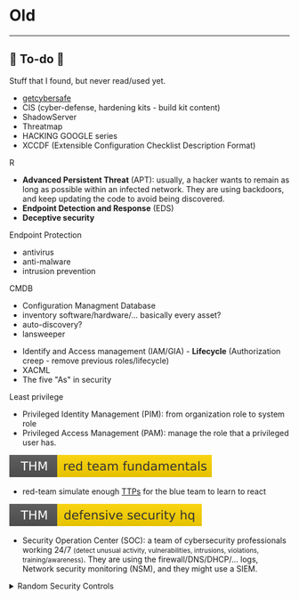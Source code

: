 # Old

<hr class="sep-both">

## 👻 To-do 👻

Stuff that I found, but never read/used yet.

<div class="row row-cols-md-2"><div>

* [getcybersafe](https://www.getcybersafe.gc.ca/en)
* CIS (cyber-defense, hardening kits - build kit content)
* ShadowServer
* Threatmap
* HACKING GOOGLE series
* XCCDF (Extensible Configuration Checklist Description Format)

R

* **Advanced Persistent Threat** (APT): usually, a hacker wants to remain as long as possible within an infected network. They are using backdoors, and keep updating the code to avoid being discovered.
* **Endpoint Detection and Response** (EDS)
* **Deceptive security**

Endpoint Protection

* antivirus
* anti-malware
* intrusion prevention

CMDB

* Configuration Managment Database
* inventory software/hardware/... basically every asset?
* auto-discovery?
* lansweeper
</div><div>

* Identify and Access management (IAM/GIA) - **Lifecycle** (Authorization creep - remove previous roles/lifecycle)
* XACML
* The five "As" in security

Least privilege

* Privileged Identity Management (PIM): from organization role to system role
* Privileged Access Management (PAM): manage the role that a privileged user has.

[![redteamfundamentals](../../_badges/thm/redteamfundamentals.svg)](https://tryhackme.com/room/redteamfundamentals)

* red-team simulate enough [TTPs](https://csrc.nist.gov/glossary/term/Tactics_Techniques_and_Procedures) for the blue team to learn to react

[![defensivesecurityhq](../../_badges/thm/defensivesecurityhq.svg)](https://tryhackme.com/room/defensivesecurityhq)

* Security Operation Center (SOC): a team of cybersecurity professionals working 24/7 <small>(detect unusual activity, vulnerabilities, intrusions, violations, training/awareness)</small>. They are using the firewall/DNS/DHCP/... logs, Network security monitoring (NSM), and they might use a SIEM.

<details class="details-n">
<summary>Random Security Controls</summary>

YYY

* Block an IP after $n$ failed attempts within $x$ seconds
* Use a strong password policy
* Delay authentication attempts (throttle) to slow down attacks
* Use a CAPTCHA while taking into account that they are services to "bypass" them
* Use two-Factor authentication

ZZZ

* "root", "bin", "adm", "operator", "admin", "administrator", "bureaucrat", "steward", "checkuser", "oversight", "sysop", "bot", etc.
* [username policy](https://en.wikipedia.org/wiki/Wikipedia:Username_policy#Inappropriate_usernames)

XXX

* Set up a robust password policy
    * Length, Complexity, Periodic updates, Lock, History...
    * Lock accounts for X minutes of inactivity
    * Add strong authentication (two-factor/MFA)
* Secure external devices
    * Disable booting using an external device
    * Detect and prevent them to install something/be installed
    * Use an antivirus to scan them
    * Forbid the use of local printers <small>(over secured network printers)</small>
    * Disable autorun <small>(execution of code)</small> when connecting devices
* User permissions
    * Setup access control <small>(no excessive privileges, no shared accounts...)</small>. Only administrator should be allowed to disable/configure security-related tools.
    * Ask for a password to edit BIOS configuration
    * Disallow to remotely start a device
    * Disable unneeded programs and services
    * Disable/Limit the use of local user accounts <small>(if not required)</small>
    * Do not give admin privilege to local accounts <small>(unless required)</small>
    * Ensure we can't use a workstation without a password
    * Limit access to the Windows registry

➡️ For root/administrator accounts, the password should be updated regularly, and its usage should be justified.

➡️ Tell users when they are not allowed to access something, or when it is monitored, and when it can lead to prosecution.
</details>
</div></div>